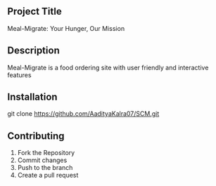 ## Project Title
Meal-Migrate: Your Hunger, Our Mission
## Description
Meal-Migrate is a food ordering site with user friendly and interactive features
## Installation
git clone https://github.com/AadityaKalra07/SCM.git
## Contributing
1. Fork the Repository
2. Commit changes
3. Push to the branch
4. Create a pull request
